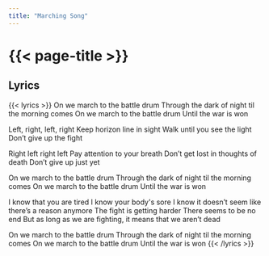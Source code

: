 ```yaml
---
title: "Marching Song"
---
```

# {{< page-title >}}

## Lyrics
{{< lyrics >}}
On we march to the battle drum
Through the dark of night til the morning comes
On we march to the battle drum
Until the war is won

Left, right, left, right
Keep horizon line in sight
Walk until you see the light
Don’t give up the fight

Right left right left
Pay attention to your breath
Don’t get lost in thoughts of death
Don’t give up just yet

On we march to the battle drum
Through the dark of night til the morning comes
On we march to the battle drum
Until the war is won

I know that you are tired
I know your body's sore
I know it doesn’t seem like there’s a reason anymore
The fight is getting harder
There seems to be no end
But as long as we are fighting, it means that we aren’t dead

On we march to the battle drum
Through the dark of night til the morning comes
On we march to the battle drum
Until the war is won
{{< /lyrics >}}
